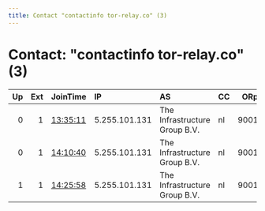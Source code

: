 ```yaml
---
title: Contact "contactinfo tor-relay.co" (3)
---
```


# Contact: "contactinfo tor-relay.co" (3)

|   Up |   Ext | JoinTime                                                                                              | IP            | AS                            | CC   |   ORp |   Dirp | OS    | Version   | Nickname           |   eFamMembers |
|-----:|------:|:------------------------------------------------------------------------------------------------------|:--------------|:------------------------------|:-----|------:|-------:|:------|:----------|:-------------------|--------------:|
|    0 |     1 | [13:35:11](https://nusenu.github.io/OrNetStats/w/relay/BDCC619E63871B16A3E80BBF798F5A096C230D08.html) | 5.255.101.131 | The Infrastructure Group B.V. | nl   |  9001 |      0 | Linux | 0.4.6.10  | OnionPOAP123445667 |             1 |
|    0 |     1 | [14:10:40](https://nusenu.github.io/OrNetStats/w/relay/BB373CEA3AD65255D61F92B06EC46AA5D14501A3.html) | 5.255.101.131 | The Infrastructure Group B.V. | nl   |  9001 |      0 | Linux | 0.4.6.10  | OnionPOAP28571     |             1 |
|    1 |     1 | [14:25:58](https://nusenu.github.io/OrNetStats/w/relay/08B4888A6566F6BC5363423862F48529420AB9F7.html) | 5.255.101.131 | The Infrastructure Group B.V. | nl   |  9001 |      0 | Linux | 0.4.6.10  | OnionPOAP19379     |             1 |
